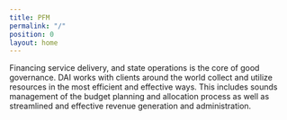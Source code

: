 ```yaml
---
title: PFM
permalink: "/"
position: 0
layout: home
---
```

Financing service delivery, and state operations is the core of good governance.  DAI works with clients around the world collect and utilize resources in the most efficient and effective ways.  This includes sounds management of the budget planning and allocation process as well as streamlined and effective revenue generation and administration.  
